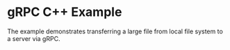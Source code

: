 # gRPC C++ Example

The example demonstrates transferring a large file from local file system to a server via gRPC.
